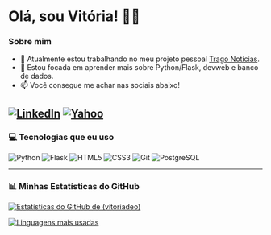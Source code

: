 # Olá, sou Vitória! 👋🏽

### Sobre mim
- 🔭 Atualmente estou trabalhando no meu projeto pessoal [Trago Notícias](https://github.com/vitoriadeo/trago-noticias).
- 🌱 Estou focada em aprender mais sobre Python/Flask, devweb e banco de dados.
- 📫 Você consegue me achar nas sociais abaixo!

[![LinkedIn](https://img.shields.io/badge/LinkedIn-0A66C2?style=for-the-badge&logo=linkedin&logoColor=white)](https://www.linkedin.com/in/vitoriadeo/)
[![Yahoo](https://img.shields.io/badge/Yahoo-410093?style=for-the-badge&logo=yahoo&logoColor=white)](mailto:vitoriadeo@yahoo.com)
---

### 💻 Tecnologias que eu uso

![Python](https://img.shields.io/badge/Python-3776AB?style=for-the-badge&logo=python&logoColor=white)
![Flask](https://img.shields.io/badge/Flask-000000?style=for-the-badge&logo=flask&logoColor=white)
![HTML5](https://img.shields.io/badge/HTML5-E34F26?style=for-the-badge&logo=html5&logoColor=white)
![CSS3](https://img.shields.io/badge/CSS3-1572B6?style=for-the-badge&logo=css3&logoColor=white)
![Git](https://img.shields.io/badge/GIT-E44C30?style=for-the-badge&logo=git&logoColor=white)
![PostgreSQL](https://img.shields.io/badge/postgresql-4169e1?style=for-the-badge&logo=postgresql&logoColor=white)

---

### 📊 Minhas Estatísticas do GitHub

[![Estatísticas do GitHub de (vitoriadeo)](https://github-readme-stats.vercel.app/api?username=vitoriadeo&show_icons=true&theme=radical&hide_border=true)](https://github.com/anuraghazra/github-readme-stats)

[![Linguagens mais usadas](https://github-readme-stats.vercel.app/api/top-langs/?username=vitoriadeo&layout=compact&theme=radical&hide_border=true)](https://github.com/anuraghazra/github-readme-stats)
